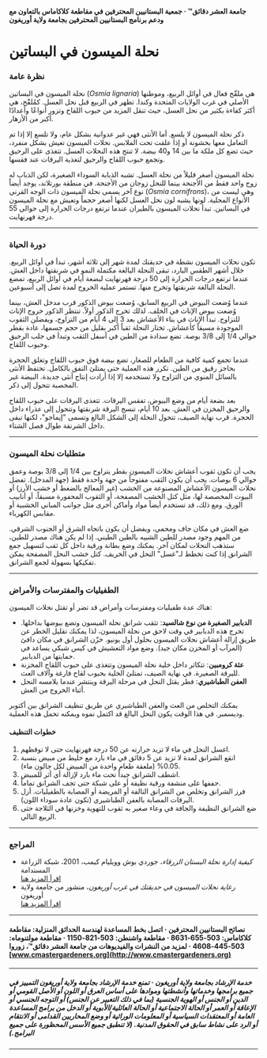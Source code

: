 #### جامعة العشر دقائق™ · جمعية البستانيين المحترفين في مقاطعة كلاكاماس بالتعاون مع ودعم برنامج البستانيين المحترفين بجامعة ولاية أوريغون

# نحلة الميسون في البساتين

### نظرة عامة

نحلة الميسون في البساتين (*Osmia lignaria*) هي ملقّح فعال في أوائل الربيع، وموطنها الأصلي في غرب الولايات المتحدة وكندا. تظهر في الربيع قبل نحل العسل. كمُلقّح، هي أكثر كفاءة بكثير من نحل العسل، حيث تنقل المزيد من حبوب اللقاح وتزور أنواعًا وأعدادًا أكبر من الأزهار.

ذكر نحلة الميسون لا يلسع. أما الأنثى فهي غير عدوانية بشكل عام، ولا تلسع إلا إذا تم التعامل معها بخشونة أو إذا علقت تحت الملابس. نحلات الميسون تعيش بشكل منفرد، حيث تضع كل ملكة ما بين 14 و40 بيضة. لا تنتج هذه النحلات العسل. تتغذى على الرحيق وتجمع حبوب اللقاح والرحيق لتغذية اليرقات عند فقسها.

نحلة الميسون أصغر قليلاً من نحلة العسل. تشبه الذبابة السوداء الصغيرة، لكن الذباب له زوج واحد فقط من الأجنحة بينما للنحل زوجان من الأجنحة. في منطقة بورتلاند، يوجد أيضاً نوع آخر يسمى نحلة الميسون ذات الوجه القرني (*Osmia cornifrons*)، وهي ليست من الأنواع المحلية. لونها يشبه لون نحل العسل لكنها أصغر حجماً وتعيش مع نحلة الميسون في البساتين. تبدأ نحلات الميسون بالطيران عندما ترتفع درجات الحرارة إلى حوالي 55 درجة فهرنهايت.

---

### دورة الحياة

تكون نحلات الميسون نشطة في حديقتك لمدة شهر إلى ثلاثة أشهر، تبدأ في أوائل الربيع. خلال أشهر الطقس البارد، تبقى النحلة البالغة مكتملة النمو في شرنقتها داخل العش. عندما ترتفع درجات الحرارة إلى 50 درجة فهرنهايت لبضعة أيام في أوائل الربيع، تمضغ النحلة البالغة شرنقتها وتخرج منها. تستمر عملية الخروج لمدة تصل إلى أسبوعين.

عندما وُضعت البيوض في الربيع السابق، وُضعت بيوض الذكور قرب مدخل العش، بينما وُضعت بيوض الإناث في الخلف. لذلك تخرج الذكور أولاً. تنتظر الذكور خروج الإناث للتزاوج. تبدأ الإناث في بناء الأعشاش بعد 3 إلى 4 أيام من التزاوج، ويفضلن الثقوب الموجودة مسبقاً كأعشاش. تختار النحلة ثقباً أكبر بقليل من حجم جسمها، عادة بقطر حوالي 1/4 إلى 3/8 بوصة. تضع سدادة من الطين في أسفل الثقب وتبدأ في جلب الرحيق وحبوب اللقاح.

عندما تجمع كمية كافية من الطعام للصغار، تضع بيضة فوق حبوب اللقاح وتغلق الحجرة بحاجز رقيق من الطين. تكرر هذه العملية حتى يمتلئ النفق بالكامل. تحتفظ الأنثى بالسائل المنوي من التزاوج ولا تستخدمه إلا إذا أرادت إنتاج أنثى جديدة. البيضة غير المخصبة تتحول إلى ذكر.

بعد بضعة أيام من وضع البيوض، تفقس اليرقات. تتغذى اليرقات على حبوب اللقاح والرحيق المخزن في العش. بعد 10 أيام، تنسج اليرقة شرنقتها وتتحول إلى عذراء داخل الحجرة. قرب نهاية الصيف، تتحول النحلة إلى الشكل البالغ وتسمى "إيماجو"، لكنها تبقى داخل الشرنقة طوال فصل الشتاء.

---

### متطلبات نحلة الميسون

يجب أن تكون ثقوب أعشاش نحلات الميسون بقطر يتراوح بين 1/4 إلى 3/8 بوصة وعمق حوالي 6 بوصات. يجب أن يكون الثقب مفتوحاً من جهة واحدة فقط (جهة المدخل). تفضل نحلات الميسون الأعشاش المصنوعة من الخشب (غير المعالج بالضغط أو خشب الأرز) أو البيوت المخصصة لها، مثل كتل الخشب المصفحة، أو الثقوب المحفورة مسبقاً، أو أنابيب الورق. ومع ذلك، قد تستخدم أيضاً مواد وأماكن أخرى مثل جوانب المباني الخشبية أو مقابس الكهرباء.

ضع العش في مكان جاف ومحمي، ويفضل أن يكون باتجاه الشرق أو الجنوب الشرقي. من المهم وجود مصدر للطين الشبيه بالطين الطيني. إذا لم يكن هناك مصدر للطين، ستذهب النحلات لمكان آخر. يمكنك وضع بطانة ورقية داخل كل ثقب لتسهيل جمع الشرانق إذا كنت تخطط لـ"غسل" النحل في الخريف. كتل خشب النحل المصفحة يمكن تفكيكها بسهولة لجمع الشرانق.

---

### الطفيليات والمفترسات والأمراض

هناك عدة طفيليات ومفترسات وأمراض قد تضر أو تقتل نحلات الميسون:

- **الدبابير الصغيرة من نوع شالسيد**: تثقب شرانق نحلة الميسون وتضع بيوضها بداخلها. تخرج هذه الدبابير في وقت لاحق من نحلة الميسون، لذا يمكنك تقليل الخطر عن طريق إزالة أعشاش نحلات الميسون بحلول أول يونيو. خزّن الشرانق في مكان دافئ (المرآب أو المخزن مكان جيد). وضع مواد التعشيش في كيس شبكي يساعد في حمايتها من الدبابير.
- **عثة كرومبين**: تتكاثر داخل خلية نحلة الميسون وتتغذى على حبوب اللقاح المخزنة لليرقة الصغيرة. في نهاية الصيف، تمتلئ الخلية بحبوب لقاح فارغة وآلاف العث.
- **العفن الطباشيري**: فطر يقتل النحل في مرحلة اليرقة وينتشر عندما يلامسه النحل أثناء الخروج من العش.

يمكنك التخلص من العث والعفن الطباشيري عن طريق تنظيف الشرانق بين أكتوبر وديسمبر. في هذا الوقت يكون النحل البالغ قد اكتمل نموه ويمكنه تحمل هذه العملية.

#### خطوات التنظيف

1. اغسل النحل في ماء لا تزيد حرارته عن 50 درجة فهرنهايت حتى لا توقظهم.
2. انقع الشرانق لمدة لا تزيد عن 5 دقائق في ماء بارد مع خليط من مبيض بنسبة 0.05% (ملعقة طعام واحدة من المبيض لكل جالون ماء).
3. اشطف الشرانق جيداً تحت ماء بارد لإزالة أي أثر للمبيض.
4. جففها على منشفة ورقية نظيفة أو على شبكة حتى تجف الشرانق تماماً.
5. فرز الشرانق وتخلص من الشرانق التالفة أو المريضة أو المصابة بالطفيليات. أزل اليرقات المصابة بالعفن الطباشيري (تكون عادة سوداء اللون).
6. ضع الشرانق النظيفة والجافة في وعاء صغير به ثقوب للتهوية وخزنها في الثلاجة حتى الربيع التالي.

---

### المراجع

- *كيفية إدارة نحلة البستان الزرقاء*، جوردي بوش وويليام كيمب، 2001، شبكة الزراعة المستدامة  
  [اقرأ المزيد هنا](https://www.sare.org/wpcontent/uploads/How_to_Manage_the_Blue_Orchard_Bee.pdf)
- *رعاية نحلات الميسون في حديقتك في غرب أوريغون*، منشور من جامعة ولاية أوريغون  
  [اقرأ المزيد هنا](https://catalog.extension.oregonstate.edu/em9130)

---

#### نصائح البستانيين المحترفين · اتصل بخط المساعدة لهندسة الحدائق المنزلية: مقاطعة كلاكاماس: 503-655-8631 · مقاطعة واشنطن: 503-821-1150 · مقاطعة مولتنوماه: 503-445-4608 · لمزيد من النشرات والفيديوهات من جامعة العشر دقائق™، زوروا [www.cmastergardeners.org](http://www.cmastergardeners.org)

---

##### خدمة الإرشاد بجامعة ولاية أوريغون · تمنع خدمة الإرشاد بجامعة ولاية أوريغون التمييز في جميع برامجها وخدماتها وأنشطتها وموادها على أساس العرق أو اللون أو الأصل القومي أو الدين أو الجنس أو الهوية الجنسية (بما في ذلك التعبير عن الجنس) أو التوجه الجنسي أو الإعاقة أو العمر أو الحالة الاجتماعية أو الحالة العائلية/الأبوية أو الدخل من برامج المساعدة العامة أو المعتقدات السياسية أو المعلومات الوراثية أو وضع المحاربين القدامى أو الانتقام أو الرد على نشاط سابق في الحقوق المدنية. (لا تنطبق جميع الأسس المحظورة على جميع البرامج.)
---